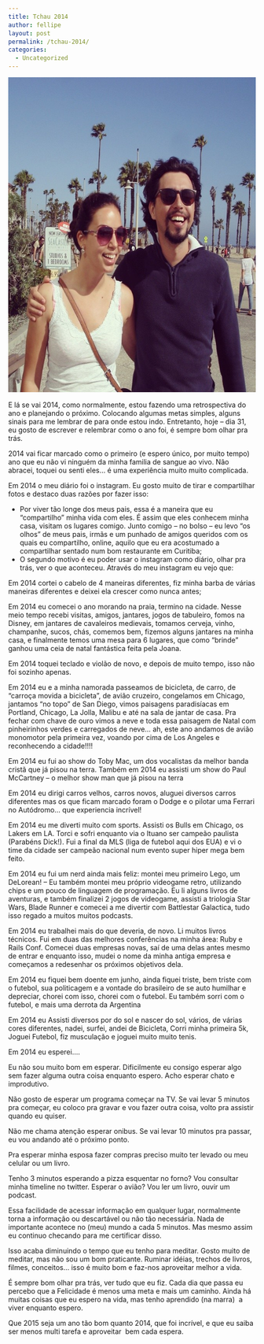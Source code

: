 ```yaml
---
title: Tchau 2014
author: fellipe
layout: post
permalink: /tchau-2014/
categories:
  - Uncategorized
---
```

[<img alt="10349595_402039009938284_61197735_n" src="/img/posts/2015/01/10349595_402039009938284_61197735_n.jpg" width="640" height="640" />][1]

E lá se vai 2014, como normalmente, estou fazendo uma retrospectiva do ano e planejando o próximo. Colocando algumas metas simples, alguns sinais para me lembrar de para onde estou indo. Entretanto, hoje &#8211; dia 31, eu gosto de escrever e relembrar como o ano foi, é sempre bom olhar pra trás.

2014 vai ficar marcado como o primeiro (e espero único, por muito tempo) ano que eu não vi ninguém da minha familia de sangue ao vivo. Não abracei, toquei ou senti eles&#8230; é uma experiência muito muito complicada.

Em 2014 o meu diário foi o instagram. Eu gosto muito de tirar e compartilhar fotos e destaco duas razões por fazer isso:  
- Por viver tão longe dos meus pais, essa é a maneira que eu &#8220;compartilho&#8221; minha vida com eles. É assim que eles conhecem minha casa, visitam os lugares comigo. Junto comigo &#8211; no bolso &#8211; eu levo &#8220;os olhos&#8221; de meus pais, irmãs e um punhado de amigos queridos com os quais eu compartilho, online, aquilo que eu era acostumado a compartilhar sentado num bom restaurante em Curitiba;  
- O segundo motivo é eu poder usar o instagram como diário, olhar pra trás, ver o que aconteceu. Através do meu instagram eu vejo que:

Em 2014 cortei o cabelo de 4 maneiras diferentes, fiz minha barba de várias maneiras diferentes e deixei ela crescer como nunca antes;

Em 2014 eu comecei o ano morando na praia, termino na cidade. Nesse meio tempo recebi visitas, amigos, jantares, jogos de tabuleiro, fomos na Disney, em jantares de cavaleiros medievais, tomamos cerveja, vinho, champanhe, sucos, chás, comemos bem, fizemos alguns jantares na minha casa, e finalmente temos uma mesa para 6 lugares, que como &#8220;brinde&#8221; ganhou uma ceia de natal fantástica feita pela Joana.

Em 2014 toquei teclado e violão de novo, e depois de muito tempo, isso não foi sozinho apenas.

Em 2014 eu e a minha namorada passeamos de bicicleta, de carro, de &#8220;carroça movida a bicicleta&#8221;, de avião cruzeiro, congelamos em Chicago, jantamos &#8220;no topo&#8221; de San Diego, vimos paisagens paradisíacas em Portland, Chicago, La Jolla, Malibu e até na sala de jantar de casa. Pra fechar com chave de ouro vimos a neve e toda essa paisagem de Natal com pinheirinhos verdes e carregados de neve&#8230; ah, este ano andamos de avião monomotor pela primeira vez, voando por cima de Los Angeles e reconhecendo a cidade!!!!

Em 2014 eu fui ao show do Toby Mac, um dos vocalistas da melhor banda cristã que já pisou na terra. Também em 2014 eu assisti um show do Paul McCartney &#8211; o melhor show man que já pisou na terra

Em 2014 eu dirigi carros velhos, carros novos, aluguei diversos carros diferentes mas os que ficam marcado foram o Dodge e o pilotar uma Ferrari no Autódromo&#8230; que experiencia incrível!

Em 2014 eu me diverti muito com sports. Assisti os Bulls em Chicago, os Lakers em LA. Torci e sofri enquanto via o Ituano ser campeão paulista (Parabéns Dick!). Fui a final da MLS (liga de futebol aqui dos EUA) e vi o time da cidade ser campeão nacional num evento super hiper mega bem feito.

Em 2014 eu fui um nerd ainda mais feliz: montei meu primeiro Lego, um DeLorean! &#8211; Eu também montei meu próprio videogame retro, utilizando chips e um pouco de linguagem de programação. Eu li alguns livros de aventuras, e também finalizei 2 jogos de videogame, assisti a triologia Star Wars, Blade Runner e comecei a me divertir com Battlestar Galactica, tudo isso regado a muitos muitos podcasts.

Em 2014 eu trabalhei mais do que deveria, de novo. Li muitos livros técnicos. Fui em duas das melhores conferências na minha área: Ruby e Rails Conf. Comecei duas empresas novas, saí de uma delas antes mesmo de entrar e enquanto isso, mudei o nome da minha antiga empresa e começamos a redesenhar os próximos objetivos dela.

Em 2014 eu fiquei bem doente em junho, ainda fiquei triste, bem triste com o futebol, sua politicagem e a vontade do brasileiro de se auto humilhar e depreciar, chorei com isso, chorei com o futebol. Eu também sorri com o futebol, e mais uma derrota da Argentina

Em 2014 eu Assisti diversos por do sol e nascer do sol, vários, de várias cores diferentes, nadei, surfei, andei de Bicicleta, Corri minha primeira 5k, Joguei Futebol, fiz musculação e joguei muito muito tenis.

Em 2014 eu esperei&#8230;.

Eu não sou muito bom em esperar. Dificilmente eu consigo esperar algo sem fazer alguma outra coisa enquanto espero. Acho esperar chato e improdutivo.

Não gosto de esperar um programa começar na TV. Se vai levar 5 minutos pra começar, eu coloco pra gravar e vou fazer outra coisa, volto pra assistir quando eu quiser.

Não me chama atenção esperar onibus. Se vai levar 10 minutos pra passar, eu vou andando até o próximo ponto.

Pra esperar minha esposa fazer compras preciso muito ter levado ou meu celular ou um livro.

Tenho 3 minutos esperando a pizza esquentar no forno? Vou consultar minha timeline no twitter. Esperar o avião? Vou ler um livro, ouvir um podcast.

Essa facilidade de acessar informação em qualquer lugar, normalmente torna a informação ou descartável ou não tão necessária. Nada de importante acontece no (meu) mundo a cada 5 minutos. Mas mesmo assim eu continuo checando para me certificar disso.

Isso acaba diminuindo o tempo que eu tenho para meditar. Gosto muito de meditar, mas não sou um bom praticante. Ruminar idéias, trechos de livros, filmes, conceitos&#8230; isso é muito bom e faz-nos aproveitar melhor a vida.

É sempre bom olhar pra trás, ver tudo que eu fiz. Cada dia que passa eu percebo que a Felicidade é menos uma meta e mais um caminho. Ainda há muitas coisas que eu espero na vida, mas tenho aprendido (na marra)  a viver enquanto espero.

Que 2015 seja um ano tão bom quanto 2014, que foi incrível, e que eu saiba ser menos multi tarefa e aproveitar  bem cada espera.

 [1]: /img/posts/2015/01/10349595_402039009938284_61197735_n.jpg